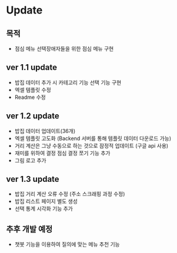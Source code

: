 # Update

## 목적
- 점심 메뉴 선택장애자들을 위한 점심 메뉴 구현

## ver 1.1 update
- 밥집 데이터 추가 시 카테고리 기능 선택 기능 구현
- 엑셀 템플릿 수정
- Readme 수정

## ver 1.2 update
- 밥집 데이터 업데이트(36개)
- 엑셀 템플릿 고도화 (Backend 서버를 통해 템플릿 데이터 다운로드 가능)
- 거리 계산은 그냥 수동으로 하는 것으로 잠정적 업데이트 (구글 api 사용)
- 재미를 위하여 결정 점심 결정 쪼기 기능 추가
- 그림 로고 추가

## ver 1.3 update
- 밥집 거리 계산 오류 수정 (주소 스크래핑 과정 수정)
- 밥집 리스트 페이지 별도 생성
- 선택 통계 시각화 기능 추가

## 추후 개발 예정
- 챗봇 기능을 이용하여 질의에 맞는 메뉴 추천 기능